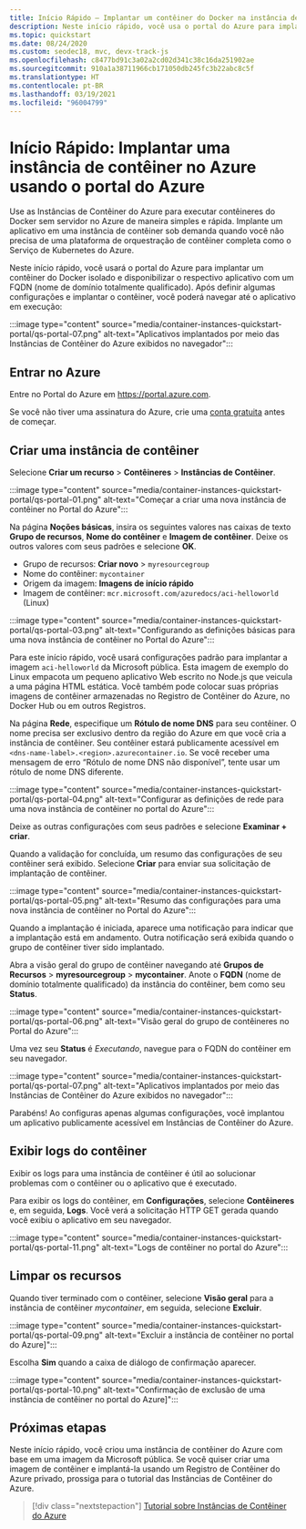 ```yaml
---
title: Início Rápido – Implantar um contêiner do Docker na instância de contêiner – Portal
description: Neste início rápido, você usa o portal do Azure para implantar rapidamente um aplicativo Web em contêineres que é executado em uma instância de contêiner do Azure isolada
ms.topic: quickstart
ms.date: 08/24/2020
ms.custom: seodec18, mvc, devx-track-js
ms.openlocfilehash: c8477bd91c3a02a2cd02d341c38c16da251902ae
ms.sourcegitcommit: 910a1a38711966cb171050db245fc3b22abc8c5f
ms.translationtype: HT
ms.contentlocale: pt-BR
ms.lasthandoff: 03/19/2021
ms.locfileid: "96004799"
---
```

# <a name="quickstart-deploy-a-container-instance-in-azure-using-the-azure-portal"></a>Início Rápido: Implantar uma instância de contêiner no Azure usando o portal do Azure

Use as Instâncias de Contêiner do Azure para executar contêineres do Docker sem servidor no Azure de maneira simples e rápida. Implante um aplicativo em uma instância de contêiner sob demanda quando você não precisa de uma plataforma de orquestração de contêiner completa como o Serviço de Kubernetes do Azure.

Neste início rápido, você usará o portal do Azure para implantar um contêiner do Docker isolado e disponibilizar o respectivo aplicativo com um FQDN (nome de domínio totalmente qualificado). Após definir algumas configurações e implantar o contêiner, você poderá navegar até o aplicativo em execução:

:::image type="content" source="media/container-instances-quickstart-portal/qs-portal-07.png" alt-text="Aplicativos implantados por meio das Instâncias de Contêiner do Azure exibidos no navegador":::

## <a name="sign-in-to-azure"></a>Entrar no Azure

Entre no Portal do Azure em https://portal.azure.com.

Se você não tiver uma assinatura do Azure, crie uma [conta gratuita][azure-free-account] antes de começar.

## <a name="create-a-container-instance"></a>Criar uma instância de contêiner

Selecione **Criar um recurso** > **Contêineres** > **Instâncias de Contêiner**.

:::image type="content" source="media/container-instances-quickstart-portal/qs-portal-01.png" alt-text="Começar a criar uma nova instância de contêiner no Portal do Azure":::

Na página **Noções básicas**, insira os seguintes valores nas caixas de texto **Grupo de recursos**, **Nome do contêiner** e **Imagem de contêiner**. Deixe os outros valores com seus padrões e selecione **OK**.

* Grupo de recursos: **Criar novo** > `myresourcegroup`
* Nome do contêiner: `mycontainer`
* Origem da imagem: **Imagens de início rápido**
* Imagem de contêiner: `mcr.microsoft.com/azuredocs/aci-helloworld` (Linux)

:::image type="content" source="media/container-instances-quickstart-portal/qs-portal-03.png" alt-text="Configurando as definições básicas para uma nova instância de contêiner no Portal do Azure":::

Para este início rápido, você usará configurações padrão para implantar a imagem `aci-helloworld` da Microsoft pública. Esta imagem de exemplo do Linux empacota um pequeno aplicativo Web escrito no Node.js que veicula a uma página HTML estática. Você também pode colocar suas próprias imagens de contêiner armazenadas no Registro de Contêiner do Azure, no Docker Hub ou em outros Registros.

Na página **Rede**, especifique um **Rótulo de nome DNS** para seu contêiner. O nome precisa ser exclusivo dentro da região do Azure em que você cria a instância de contêiner. Seu contêiner estará publicamente acessível em `<dns-name-label>.<region>.azurecontainer.io`. Se você receber uma mensagem de erro “Rótulo de nome DNS não disponível”, tente usar um rótulo de nome DNS diferente.

:::image type="content" source="media/container-instances-quickstart-portal/qs-portal-04.png" alt-text="Configurar as definições de rede para uma nova instância de contêiner no portal do Azure":::

Deixe as outras configurações com seus padrões e selecione **Examinar + criar**.

Quando a validação for concluída, um resumo das configurações de seu contêiner será exibido. Selecione **Criar** para enviar sua solicitação de implantação de contêiner.

:::image type="content" source="media/container-instances-quickstart-portal/qs-portal-05.png" alt-text="Resumo das configurações para uma nova instância de contêiner no Portal do Azure":::

Quando a implantação é iniciada, aparece uma notificação para indicar que a implantação está em andamento. Outra notificação será exibida quando o grupo de contêiner tiver sido implantado.

Abra a visão geral do grupo de contêiner navegando até **Grupos de Recursos** > **myresourcegroup** > **mycontainer**. Anote o **FQDN** (nome de domínio totalmente qualificado) da instância do contêiner, bem como seu **Status**.

:::image type="content" source="media/container-instances-quickstart-portal/qs-portal-06.png" alt-text="Visão geral do grupo de contêineres no Portal do Azure":::

Uma vez seu **Status** é *Executando*, navegue para o FQDN do contêiner em seu navegador.

:::image type="content" source="media/container-instances-quickstart-portal/qs-portal-07.png" alt-text="Aplicativos implantados por meio das Instâncias de Contêiner do Azure exibidos no navegador":::

Parabéns! Ao configuras apenas algumas configurações, você implantou um aplicativo publicamente acessível em Instâncias de Contêiner do Azure.

## <a name="view-container-logs"></a>Exibir logs do contêiner

Exibir os logs para uma instância de contêiner é útil ao solucionar problemas com o contêiner ou o aplicativo que é executado.

Para exibir os logs do contêiner, em **Configurações**, selecione **Contêineres** e, em seguida, **Logs**. Você verá a solicitação HTTP GET gerada quando você exibiu o aplicativo em seu navegador.

:::image type="content" source="media/container-instances-quickstart-portal/qs-portal-11.png" alt-text="Logs de contêiner no portal do Azure":::


## <a name="clean-up-resources"></a>Limpar os recursos

Quando tiver terminado com o contêiner, selecione **Visão geral** para a instância de contêiner *mycontainer*, em seguida, selecione **Excluir**.

:::image type="content" source="media/container-instances-quickstart-portal/qs-portal-09.png" alt-text="Excluir a instância de contêiner no portal do Azure]":::

Escolha **Sim** quando a caixa de diálogo de confirmação aparecer.

:::image type="content" source="media/container-instances-quickstart-portal/qs-portal-10.png" alt-text="Confirmação de exclusão de uma instância de contêiner no portal do Azure]":::

## <a name="next-steps"></a>Próximas etapas

Neste início rápido, você criou uma instância de contêiner do Azure com base em uma imagem da Microsoft pública. Se você quiser criar uma imagem de contêiner e implantá-la usando um Registro de Contêiner do Azure privado, prossiga para o tutorial das Instâncias de Contêiner do Azure.

> [!div class="nextstepaction"]
> [Tutorial sobre Instâncias de Contêiner do Azure](./container-instances-tutorial-prepare-app.md)

<!-- LINKS - External -->
[azure-free-account]: https://azure.microsoft.com/free/
